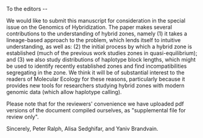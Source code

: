 To the editors --

We would like to submit this manuscript for consideration in the special issue on the Genomics of Hybridization.  The paper makes several contributions to the understanding of hybrid zones, namely (1) it takes a lineage-based approach to the problem, which lends itself to intuitive understanding, as well as: (2) the initial process by which a hybrid zone is established (much of the previous work studies zones in quasi-equilibrium); and (3) we also study distributions of haplotype block lengths, which might be used to identify recently established zones and find incompatibilities segregating in the zone.  We think it will be of substantial interest to the readers of Molecular Ecology for these reasons, particularly because it provides new tools for researchers studying hybrid zones with modern genomic data (which allow haplotype calling).

Please note that for the reviewers' convenience we have uploaded pdf versions of the document compiled ourselves, as "supplemental file for review only".

Sincerely,
  Peter Ralph, Alisa Sedghifar, and Yaniv Brandvain.
